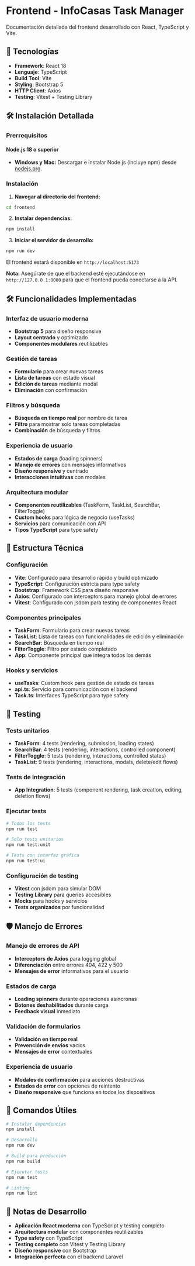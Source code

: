 # Frontend - InfoCasas Task Manager

Documentación detallada del frontend desarrollado con React, TypeScript y Vite.

## 🚀 Tecnologías

- **Framework**: React 18
- **Lenguaje**: TypeScript
- **Build Tool**: Vite
- **Styling**: Bootstrap 5
- **HTTP Client**: Axios
- **Testing**: Vitest + Testing Library

## 🛠️ Instalación Detallada

### Prerrequisitos

#### Node.js 18 o superior
- **Windows y Mac:** Descargar e instalar Node.js (incluye npm) desde [nodejs.org](https://nodejs.org/).

### Instalación

1. **Navegar al directorio del frontend:**
```bash
cd frontend
```

2. **Instalar dependencias:**
```bash
npm install
```

3. **Iniciar el servidor de desarrollo:**
```bash
npm run dev
```

El frontend estará disponible en `http://localhost:5173`

**Nota:** Asegúrate de que el backend esté ejecutándose en `http://127.0.0.1:8000` para que el frontend pueda conectarse a la API.

## 🛠️ Funcionalidades Implementadas

### Interfaz de usuario moderna
- **Bootstrap 5** para diseño responsive
- **Layout centrado** y optimizado
- **Componentes modulares** reutilizables

### Gestión de tareas
- **Formulario** para crear nuevas tareas
- **Lista de tareas** con estado visual
- **Edición de tareas** mediante modal
- **Eliminación** con confirmación

### Filtros y búsqueda
- **Búsqueda en tiempo real** por nombre de tarea
- **Filtro** para mostrar solo tareas completadas
- **Combinación** de búsqueda y filtros

### Experiencia de usuario
- **Estados de carga** (loading spinners)
- **Manejo de errores** con mensajes informativos
- **Diseño responsive** y centrado
- **Interacciones intuitivas** con modales

### Arquitectura modular
- **Componentes reutilizables** (TaskForm, TaskList, SearchBar, FilterToggle)
- **Custom hooks** para lógica de negocio (useTasks)
- **Servicios** para comunicación con API
- **Tipos TypeScript** para type safety

## 🧱 Estructura Técnica

### Configuración
- **Vite**: Configurado para desarrollo rápido y build optimizado
- **TypeScript**: Configuración estricta para type safety
- **Bootstrap**: Framework CSS para diseño responsive
- **Axios**: Configurado con interceptors para manejo global de errores
- **Vitest**: Configurado con jsdom para testing de componentes React

### Componentes principales
- **TaskForm**: Formulario para crear nuevas tareas
- **TaskList**: Lista de tareas con funcionalidades de edición y eliminación
- **SearchBar**: Búsqueda en tiempo real
- **FilterToggle**: Filtro por estado completado
- **App**: Componente principal que integra todos los demás

### Hooks y servicios
- **useTasks**: Custom hook para gestión de estado de tareas
- **api.ts**: Servicio para comunicación con el backend
- **Task.ts**: Interfaces TypeScript para type safety

## 🧪 Testing

### Tests unitarios
- **TaskForm**: 4 tests (rendering, submission, loading states)
- **SearchBar**: 4 tests (rendering, interactions, controlled component)
- **FilterToggle**: 5 tests (rendering, interactions, controlled states)
- **TaskList**: 9 tests (rendering, interactions, modals, delete/edit flows)

### Tests de integración
- **App Integration**: 5 tests (component rendering, task creation, editing, deletion flows)

### Ejecutar tests
```bash
# Todos los tests
npm run test

# Solo tests unitarios
npm run test:unit

# Tests con interfaz gráfica
npm run test:ui
```

### Configuración de testing
- **Vitest** con jsdom para simular DOM
- **Testing Library** para queries accesibles
- **Mocks** para hooks y servicios
- **Tests organizados** por funcionalidad

## 🛡️ Manejo de Errores

### Manejo de errores de API
- **Interceptors de Axios** para logging global
- **Diferenciación** entre errores 404, 422 y 500
- **Mensajes de error** informativos para el usuario

### Estados de carga
- **Loading spinners** durante operaciones asíncronas
- **Botones deshabilitados** durante carga
- **Feedback visual** inmediato

### Validación de formularios
- **Validación en tiempo real**
- **Prevención de envíos** vacíos
- **Mensajes de error** contextuales

### Experiencia de usuario
- **Modales de confirmación** para acciones destructivas
- **Estados de error** con opciones de reintento
- **Diseño responsive** que funciona en todos los dispositivos

## 🚀 Comandos Útiles

```bash
# Instalar dependencias
npm install

# Desarrollo
npm run dev

# Build para producción
npm run build

# Ejecutar tests
npm run test

# Linting
npm run lint
```

## 📝 Notas de Desarrollo

- **Aplicación React moderna** con TypeScript y testing completo
- **Arquitectura modular** con componentes reutilizables
- **Type safety** con TypeScript
- **Testing completo** con Vitest y Testing Library
- **Diseño responsive** con Bootstrap
- **Integración perfecta** con el backend Laravel 